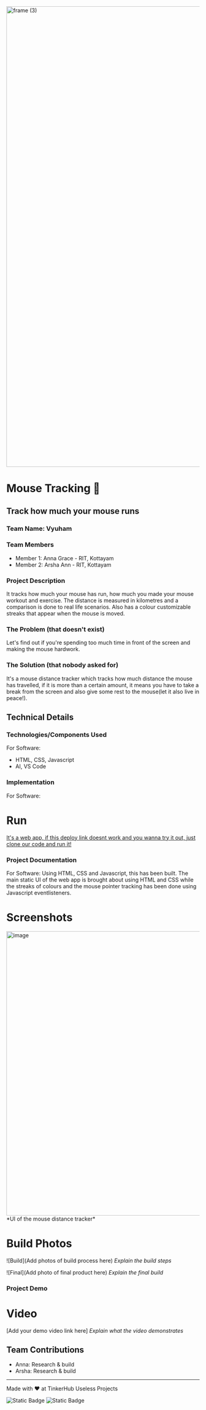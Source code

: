 <img width="3188" height="1202" alt="frame (3)" src="https://github.com/user-attachments/assets/517ad8e9-ad22-457d-9538-a9e62d137cd7" />


# Mouse Tracking 🐁


## Track how much your mouse runs
### Team Name: Vyuham


### Team Members
- Member 1: Anna Grace - RIT, Kottayam
- Member 2: Arsha Ann - RIT, Kottayam


### Project Description
It tracks how much your mouse has run, how much you made your mouse workout and exercise. The distance is measured in kilometres and a comparison is done to real life scenarios. Also has a colour customizable streaks that appear when the mouse is moved.

### The Problem (that doesn't exist)
Let's find out if you're spending too much time in front of the screen and making the mouse hardwork.

### The Solution (that nobody asked for)
It's a mouse distance tracker which tracks how much distance the mouse has travelled, if it is more than a certain amount, it means you have to take a break from the screen and also give some rest to the mouse(let it also live in peace!).

## Technical Details
### Technologies/Components Used
For Software:
- HTML, CSS, Javascript
- AI, VS Code

### Implementation
For Software:

# Run
[It's a web app, if this deploy link doesnt work and you wanna try it out, just clone our code and run it!](https://tom-n-jerry.onrender.com)

### Project Documentation
For Software:
Using HTML, CSS and Javascript, this has been built. The main static UI of the web app is brought about using HTML and CSS while the streaks of colours and the mouse pointer tracking has been done using Javascript eventlisteners.

# Screenshots
<img width="1008" height="742" alt="image" src="https://github.com/user-attachments/assets/897bee57-fa46-4923-a711-56cd444ef743" />
*UI of the mouse distance tracker*

# Build Photos
![Build](Add photos of build process here)
*Explain the build steps*

![Final](Add photo of final product here)
*Explain the final build*

### Project Demo
# Video
[Add your demo video link here]
*Explain what the video demonstrates*

## Team Contributions
- Anna: Research & build
- Arsha: Research & build
---
Made with ❤️ at TinkerHub Useless Projects 

![Static Badge](https://img.shields.io/badge/TinkerHub-24?color=%23000000&link=https%3A%2F%2Fwww.tinkerhub.org%2F)
![Static Badge](https://img.shields.io/badge/UselessProjects--25-25?link=https%3A%2F%2Fwww.tinkerhub.org%2Fevents%2FQ2Q1TQKX6Q%2FUseless%2520Projects)


